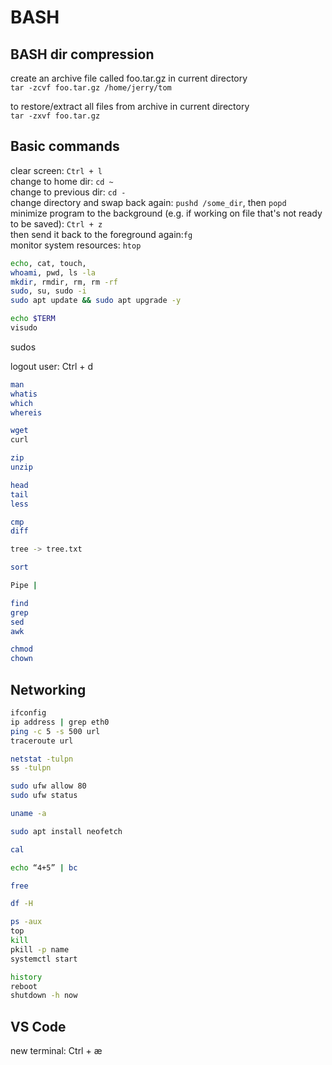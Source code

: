 # BASH

## BASH dir compression

create an archive file called foo.tar.gz in current directory<br>
`tar -zcvf foo.tar.gz /home/jerry/tom`

to restore/extract all files from archive in current directory<br>
`tar -zxvf foo.tar.gz`

## Basic commands
clear screen: `Ctrl + l`<br>
change to home dir: `cd ~`<br>
change to previous dir: `cd -`<br>
change directory and swap back again:
`pushd /some_dir`, then `popd`<br>
minimize program to the background (e.g. if working on file that's not ready to be saved): `Ctrl + z`<br>
then send it back to the foreground again:`fg`<br>
monitor system resources: `htop`<br>

```BASH
echo, cat, touch,
whoami, pwd, ls -la
mkdir, rmdir, rm, rm -rf
sudo, su, sudo -i
sudo apt update && sudo apt upgrade -y
```

```BASH
echo $TERM
visudo
```

sudos

logout user: Ctrl + d

```BASH
man
whatis
which
whereis

wget
curl

zip
unzip

head
tail
less

cmp
diff

tree -> tree.txt

sort

Pipe |

find
grep
sed
awk

chmod
chown
```

## Networking
```BASH
ifconfig
ip address | grep eth0
ping -c 5 -s 500 url
traceroute url

netstat -tulpn
ss -tulpn

sudo ufw allow 80
sudo ufw status

uname -a

sudo apt install neofetch
````

```BASH
cal

echo “4+5” | bc

free

df -H

ps -aux
top
kill
pkill -p name
systemctl start

history
reboot
shutdown -h now
```

## VS Code
new terminal: Ctrl + æ
